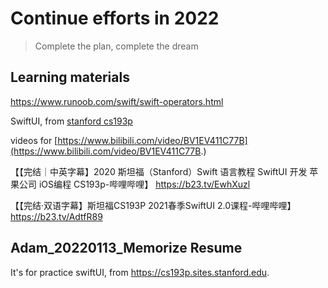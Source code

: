 # Continue efforts in 2022

> Complete the plan, complete the dream

## Learning materials

https://www.runoob.com/swift/swift-operators.html

SwiftUI, from [stanford cs193p](https://cs193p.sites.stanford.edu)

videos for [https://www.bilibili.com/video/BV1EV411C77B](https://www.bilibili.com/video/BV1EV411C77B.)

【【完结｜中英字幕】2020 斯坦福（Stanford）Swift 语言教程  SwiftUI 开发 苹果公司 iOS编程 CS193p-哔哩哔哩】 https://b23.tv/EwhXuzl

【【完结·双语字幕】斯坦福CS193P 2021春季SwiftUI 2.0课程-哔哩哔哩】 https://b23.tv/AdtfR89

## Adam_20220113_Memorize Resume

It's for practice swiftUI, from https://cs193p.sites.stanford.edu.
